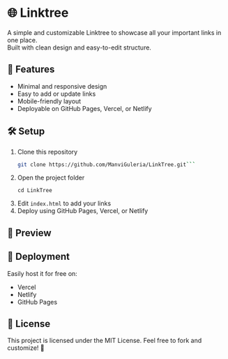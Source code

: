 # 🌐 Linktree 

A simple and customizable Linktree to showcase all your important links in one place.  
Built with clean design and easy-to-edit structure.

## 🚀 Features
- Minimal and responsive design  
- Easy to add or update links  
- Mobile-friendly layout  
- Deployable on GitHub Pages, Vercel, or Netlify  

## 🛠️ Setup
1. Clone this repository  
   ```bash
   git clone https://github.com/ManviGuleria/LinkTree.git```
2. Open the project folder
   ```
   cd LinkTree
   ```
3. Edit `index.html` to add your links
4. Deploy using GitHub Pages, Vercel, or Netlify

## 📸 Preview

<!-- Replace with your screenshot if you have one -->

## 🌟 Deployment

Easily host it for free on:

- Vercel
- Netlify
- GitHub Pages

## 📜 License

This project is licensed under the MIT License.
Feel free to fork and customize! 🎉
